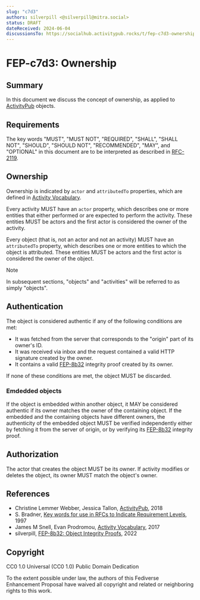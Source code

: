 ```yaml
---
slug: "c7d3"
authors: silverpill <@silverpill@mitra.social>
status: DRAFT
dateReceived: 2024-06-04
discussionsTo: https://socialhub.activitypub.rocks/t/fep-c7d3-ownership/4292
---
```

# FEP-c7d3: Ownership

## Summary

In this document we discuss the concept of ownership, as applied to [ActivityPub] objects.

## Requirements

The key words "MUST", "MUST NOT", "REQUIRED", "SHALL", "SHALL NOT", "SHOULD", "SHOULD NOT", "RECOMMENDED", "MAY", and "OPTIONAL" in this document are to be interpreted as described in [RFC-2119].

## Ownership

Ownership is indicated by `actor` and `attributedTo` properties, which are defined in [Activity Vocabulary][ActivityVocabulary].

Every activity MUST have an `actor` property, which describes one or more entities that either performed or are expected to perform the activity. These entities MUST be actors and the first actor is considered the owner of the activity.

Every object (that is, not an actor and not an activity) MUST have an `attributedTo` property, which describes one or more entities to which the object is attributed. These entities MUST be actors and the first actor is considered the owner of the object.

>[!NOTE]
> In subsequent sections, "objects" and "activities" will be referred to as simply "objects".

## Authentication

The object is considered authentic if any of the following conditions are met:

- It was fetched from the server that corresponds to the "origin" part of its owner's ID.
- It was received via inbox and the request contained a valid HTTP signature created by the owner.
- It contains a valid [FEP-8b32] integrity proof created by its owner.

If none of these conditions are met, the object MUST be discarded.

### Emdedded objects

If the object is embedded within another object, it MAY be considered authentic if its owner matches the owner of the containing object. If the embedded and the containing objects have different owners, the authenticity of the embedded object MUST be verified independently either by fetching it from the server of origin, or by verifying its [FEP-8b32] integrity proof.

## Authorization

The actor that creates the object MUST be its owner. If activity modifies or deletes the object, its owner MUST match the object's owner.

## References

- Christine Lemmer Webber, Jessica Tallon, [ActivityPub][ActivityPub], 2018
- S. Bradner, [Key words for use in RFCs to Indicate Requirement Levels][RFC-2119], 1997
- James M Snell, Evan Prodromou, [Activity Vocabulary][ActivityVocabulary], 2017
- silverpill, [FEP-8b32: Object Integrity Proofs][FEP-8b32], 2022

[ActivityPub]: https://www.w3.org/TR/activitypub/
[RFC-2119]: https://tools.ietf.org/html/rfc2119.html
[ActivityVocabulary]: https://www.w3.org/TR/activitystreams-vocabulary/
[FEP-8b32]: https://codeberg.org/fediverse/fep/src/branch/main/fep/8b32/fep-8b32.md

## Copyright

CC0 1.0 Universal (CC0 1.0) Public Domain Dedication

To the extent possible under law, the authors of this Fediverse Enhancement Proposal have waived all copyright and related or neighboring rights to this work.
